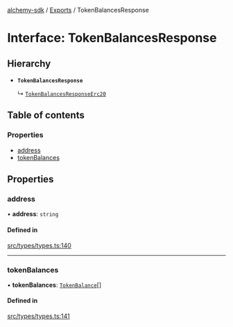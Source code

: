[alchemy-sdk](../README.md) / [Exports](../modules.md) / TokenBalancesResponse

# Interface: TokenBalancesResponse

## Hierarchy

- **`TokenBalancesResponse`**

  ↳ [`TokenBalancesResponseErc20`](TokenBalancesResponseErc20.md)

## Table of contents

### Properties

- [address](TokenBalancesResponse.md#address)
- [tokenBalances](TokenBalancesResponse.md#tokenbalances)

## Properties

### address

• **address**: `string`

#### Defined in

[src/types/types.ts:140](https://github.com/alchemyplatform/alchemy-sdk-js/blob/8b1ae5c/src/types/types.ts#L140)

___

### tokenBalances

• **tokenBalances**: [`TokenBalance`](../modules.md#tokenbalance)[]

#### Defined in

[src/types/types.ts:141](https://github.com/alchemyplatform/alchemy-sdk-js/blob/8b1ae5c/src/types/types.ts#L141)
